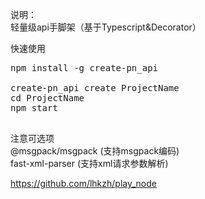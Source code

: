 说明：    
  轻量级api手脚架（基于Typescript&Decorator）

快速使用    
  <pre>
npm install -g create-pn_api  

create-pn_api create ProjectName    
cd ProjectName    
npm start
  </pre>
  
注意可选项  
 @msgpack/msgpack (支持msgpack编码)   
 fast-xml-parser (支持xml请求参数解析)    

https://github.com/lhkzh/play_node